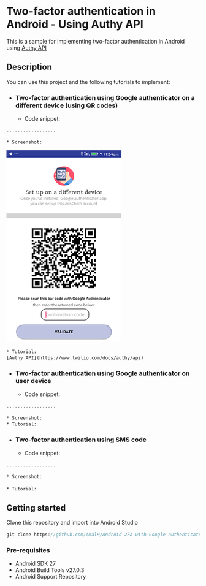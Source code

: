 # Two-factor authentication in Android - Using Authy API
This is a sample for implementing two-factor authentication in Android using [Authy API](https://www.twilio.com/docs/authy/api)

## Description

You can use this project and the following tutorials to implement:

* ### Two-factor authentication using Google authenticator on a different device (using QR codes)
	* Code snippet:
```
..................
```


	* Screenshot:
![2faQr](https://raw.githubusercontent.com/AmalH/Android-2FA-with-Google-authenticator/master/screenshots/2fagoogleAuthenticator1.png)
	
    * Tutorial:
	[Authy API](https://www.twilio.com/docs/authy/api)

* ### Two-factor authentication using Google authenticator on user device
    * Code snippet:
```javascript
..................
```
    * Screenshot:
    * Tutorial:

* ### Two-factor authentication using SMS code
	* Code snippet:
```javascript
..................
```
    * Screenshot:
	
    * Tutorial:

## Getting started

Clone this repository and import into Android Studio
```javascript
git clone https://github.com/AmalH/Android-2FA-with-Google-authenticator.git
```
### Pre-requisites
* Android SDK 27
* Android Build Tools v27.0.3
* Android Support Repository
